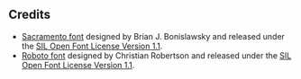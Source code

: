 ## Credits

* [Sacramento font](https://fonts.google.com/specimen/Sacramento) designed by Brian J. Bonislawsky and released under the [SIL Open Font License Version 1.1](https://openfontlicense.org/open-font-license-official-text/).
* [Roboto font](https://github.com/googlefonts/roboto-3-classic) designed by Christian Robertson and released under the [SIL Open Font License Version 1.1](https://openfontlicense.org/open-font-license-official-text/).